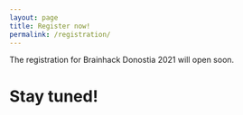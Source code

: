 ```yaml
---
layout: page
title: Register now!
permalink: /registration/
---
```


The registration for Brainhack Donostia 2021 will open soon.

# Stay tuned!

<!-- <iframe src="https://docs.google.com/forms/d/e/1FAIpQLScDXy2fgrwa3XcoSTmQ5OFxtc4kHwJolWcn8blatzf2i2GY4w/viewform?embedded=true" width="100%" height="3696" frameborder="0" marginheight="0" marginwidth="5px">Loading…</iframe>

<script>
document.querySelector("iframe").addEventListener("load", 
    function() {
        window.scrollTo({
    top: 0,
    left: 0,
    behavior: 'smooth'
  });
});
</script> -->
